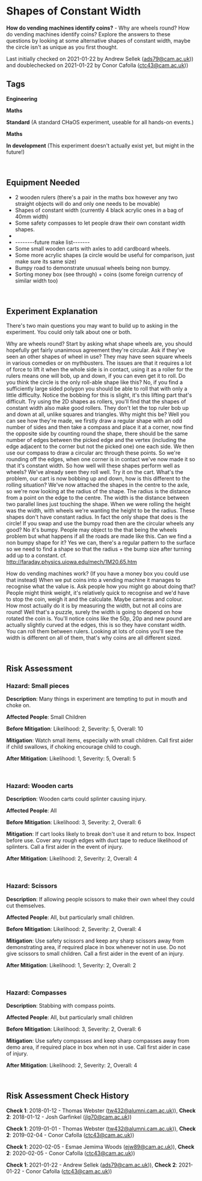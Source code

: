 # Shapes of Constant Width

**How do vending machines identify coins?** - Why are wheels round? How do vending machines identify coins? Explore the answers to these questions by looking at some alternative shapes of constant width, maybe the circle isn't as unique as you first thought. 

Last initially checked on 2021-01-22 by Andrew Sellek (ads79@cam.ac.uk)) and doublechecked on 2021-01-22 by Conor Cafolla (ctc43@cam.ac.uk))

## Tags
<!--- Start Tags (DO NOT REMOVE THIS COMMENT) --->

**Engineering**

**Maths**

**Standard** (A standard CHaOS experiment, useable for all hands-on events.)

**Maths**

**In development** (This experiment doesn't actually exist yet, but might in the future!)
<!--- End Tags (DO NOT REMOVE THIS COMMENT) --->

<br/>

## Equipment Needed 
- 2 wooden rulers (there's a pair in the maths box however any two straight objects will do and only one needs to be movable)
- Shapes of constant width (currently 4 black acrylic ones in a bag of 40mm width)
- Some safety compasses to let people draw their own constant width shapes.
- 
- --------future make list-------
- Some small wooden carts with axles to add cardboard wheels.
- Some more acrylic shapes (a circle would be useful for comparison, just make sure its same size)
- Bumpy road to demonstrate unusual wheels being non bumpy.
- Sorting money box (see through) + coins (some foreign currency of similar width too)

<br/>

## Experiment Explanation 

There's two main questions you may want to build up to asking in the experiment. You could only talk about one or both.

Why are wheels round?
Start by asking what shape wheels are, you should hopefully get fairly unanimous agreement they're circular. Ask if they've seen an other shapes of wheel in use? They may have seen square wheels in various comedies or on mythbusters. The issues are that it requires a lot of force to lift it when the whole side is in contact, using it as a roller for the rulers means one will bob, up and down, if you can even get it to roll.
Do you think the circle is the only roll-able shape like this? No, if you find a sufficiently large sided polygon you should be able to roll that with only a little difficulty. Notice the bobbing for this is slight, it's this lifting part that's difficult.
Try using the 2D shapes as rollers, you'll find that the shapes of constant width also make good rollers. They don't let the top ruler bob up and down at all, unlike squares and triangles. Why might this be? 
Well you can see how they're made, we firstly draw a regular shape with an odd number of sides and then take a compass and place it at a corner, now find the opposite side by counting round the shape, there should be the same number of edges between the picked edge and the vertex (including the edge adjacent to the corner but not the picked one) one each side. We then use our compass to draw a circular arc through these points. So we're rounding off the edges, when one corner is in contact we've now made it so that it's constant width.
So how well will these shapes perform well as wheels? We've already seen they roll well. Try it on the cart.
What's the problem, our cart is now bobbing up and down, how is this different to the rolling situation? We've now attached the shapes in the centre to the axle, so we're now looking at the radius of the shape.
The radius is the distance from a point on the edge to the centre.
The width is the distance between two parallel lines just touching the shape.
When we were rolling the height was the width, with wheels we're wanting the height to be the radius. These shapes don't have constant radius. In fact the only shape that does is the circle!
If you swap and use the bumpy road then are the circular wheels any good? No it's bumpy. People may object to the that being the wheels problem but what happens if all the roads are made like this. Can we find a non bumpy shape for it? Yes we can, there's a regular pattern to the surface so we need to find a shape so that the radius + the bump size after turning add up to a constant.
cf. http://faraday.physics.uiowa.edu/mech/1M20.65.htm

How do vending machines work? (If you have a money box you could use that instead)
When we put coins into a vending machine it manages to recognise what the value is. Ask people how you might go about doing that? People might think weight, it's relatively quick to recognise and we'd have to stop the coin, weigh it and the calculate. Maybe cameras and colour. How most actually do it is by measuring the width, but not all coins are round! Well that's a puzzle, surely the width is going to depend on how rotated the coin is. You'll notice coins like the 50p, 20p and new pound are actually slightly curved at the edges, this is so they have constant width. You can roll them between rulers. Looking at lots of coins you'll see the width is different on all of them, that's why coins are all different sized.

<br/>

## Risk Assessment

### **Hazard**: Small pieces

**Description**: Many things in experiment are tempting to put in mouth and choke on.

**Affected People**: Small Children

**Before Mitigation**: Likelihood: 2, Severity: 5, Overall: 10

**Mitigation**: Watch small items, especially with small children.
Call first aider if child swallows, if choking encourage child to cough.

**After Mitigation**: Likelihood: 1, Severity: 5, Overall: 5

<br/>

### **Hazard**: Wooden carts

**Description**: Wooden carts could splinter causing injury.

**Affected People**: All

**Before Mitigation**: Likelihood: 3, Severity: 2, Overall: 6

**Mitigation**: If cart looks likely to break don't use it and return to box. Inspect before use. Cover any rough edges with duct tape to reduce likelihood of splinters.
Call a first aider in the event of injury.

**After Mitigation**: Likelihood: 2, Severity: 2, Overall: 4

<br/>

### **Hazard**: Scissors

**Description**: If allowing people scissors to make their own wheel they could cut themselves.

**Affected People**: All, but particularly small children.

**Before Mitigation**: Likelihood: 2, Severity: 2, Overall: 4

**Mitigation**: Use safety scissors and keep any sharp scissors away from demonstrating area, if required place in box whenever not in use. Do not give scissors to small children.
Call a first aider in the event of an injury.

**After Mitigation**: Likelihood: 1, Severity: 2, Overall: 2

<br/>

### **Hazard**: Compasses

**Description**: Stabbing with compass points.

**Affected People**: All, but particularly small children

**Before Mitigation**: Likelihood: 3, Severity: 2, Overall: 6

**Mitigation**: Use safety compasses and keep sharp compasses away from demo area, if required place in box when not in use.
Call first aider in case of injury.

**After Mitigation**: Likelihood: 2, Severity: 2, Overall: 4

<br/>

## Risk Assessment Check History 

**Check 1**: 2018-01-12 - Thomas Webster (tw432@alumni.cam.ac.uk)), **Check 2**: 2018-01-12 - Josh Garfinkel (jlg70@cam.ac.uk))

**Check 1**: 2019-01-01 - Thomas Webster (tw432@alumni.cam.ac.uk)), **Check 2**: 2019-02-04 - Conor Cafolla (ctc43@cam.ac.uk))

**Check 1**: 2020-02-05 - Esmae Jemima Woods (ejw89@cam.ac.uk)), **Check 2**: 2020-02-05 - Conor Cafolla (ctc43@cam.ac.uk))

**Check 1**: 2021-01-22 - Andrew Sellek (ads79@cam.ac.uk)), **Check 2**: 2021-01-22 - Conor Cafolla (ctc43@cam.ac.uk))